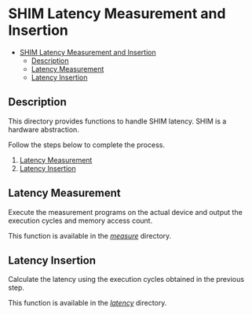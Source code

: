 # SHIM Latency Measurement and Insertion

- [SHIM Latency Measurement and Insertion](#shim-latency-measurement-and-insertion)
  - [Description](#description)
  - [Latency Measurement](#latency-measurement)
  - [Latency Insertion](#latency-insertion)

## Description

This directory provides functions to handle SHIM latency.
SHIM is a hardware abstraction.

Follow the steps below to complete the process.

 1. [Latency Measurement](#Latency-Measurement)
 2. [Latency Insertion](#Latency-Insertion)

## Latency Measurement

Execute the measurement programs on the actual device and output the execution cycles and memory access count.

This function is available in the [*measure*](./mesure) directory.

## Latency Insertion

Calculate the latency using the execution cycles obtained in the previous step.

This function is available in the [*latency*](./latency) directory.